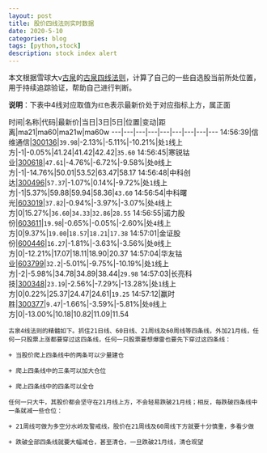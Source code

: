 ```yaml
---
layout: post
title: 股价四线法则实时数据
date: 2020-5-10
categories: blog
tags: [python,stock]
description: stock index alert
---
```



本文根据雪球大v[古泉](https://xueqiu.com/u/7148646888)的[古泉四线法则](https://xueqiu.com/7148646888/130498192)，计算了自己的一些自选股当前所处位置，用于持续追踪验证，帮助自己进行判断。

**说明**：下表中4线对应取值为`红色`表示最新价处于对应指标上方，属正面

时间|名称|代码|最新价|当日|3日|5日|位置|变动|距离|ma21|ma60|ma21w|ma60w
---|---|---|---|---|---|---|---|---
14:56:39|信维通信|[300136](https://xueqiu.com/S/SZ300136)|`39.98`|-2.13%|-5.11%|-10.21%|处`1`线上方|-1|-0.05%|41.24|41.42|42.42|`35.60`
14:56:45|寒锐钴业|[300618](https://xueqiu.com/S/SZ300618)|`47.61`|-4.76%|-6.72%|-9.58%|处`0`线上方|-1|-14.76%|50.01|53.52|63.47|58.17
14:56:48|中科创达|[300496](https://xueqiu.com/S/SZ300496)|`57.37`|-1.07%|0.14%|-9.72%|处`1`线上方|-1|5.37%|59.88|59.94|58.36|`43.60`
14:56:54|中科曙光|[603019](https://xueqiu.com/S/SH603019)|`37.82`|-0.94%|-3.97%|-3.07%|处`4`线上方|0|15.27%|`36.60`|`34.33`|`32.86`|`28.55`
14:56:55|诺力股份|[603611](https://xueqiu.com/S/SH603611)|`19.98`|-0.65%|-0.05%|-2.60%|处`4`线上方|0|9.37%|`19.00`|`18.57`|`18.21`|`17.38`
14:57:01|金证股份|[600446](https://xueqiu.com/S/SH600446)|`16.27`|-1.81%|-3.63%|-3.56%|处`0`线上方|0|-12.21%|17.07|18.11|18.90|20.37
14:57:04|华友钴业|[603799](https://xueqiu.com/S/SH603799)|`32.2`|-5.01%|-9.75%|-10.19%|处`1`线上方|-2|-5.98%|34.78|34.89|38.44|`29.98`
14:57:03|长亮科技|[300348](https://xueqiu.com/S/SZ300348)|`23.19`|-2.56%|-7.29%|-13.28%|处`1`线上方|0|0.22%|25.37|24.47|24.61|`19.25`
14:57:12|赢时胜|[300377](https://xueqiu.com/S/SZ300377)|`9.47`|-1.66%|-3.59%|-5.81%|处`0`线上方|0|-13.00%|10.18|10.82|11.09|11.54

```
古泉4线法则的精髓如下。抓住21日线、60日线、21周线及60周线等四条线，外加21月线，任何一只股票上涨都要穿过这四条线，任何一只股票要想爆雷也要先下穿过这四条线：

+ 当股价爬上四条线中的两条可以少量建仓

+ 爬上四条线中的三条可以加大仓位

+ 爬上四条线中的四条可以全仓

任何一只大牛，其股价都会坚守在21月线上方，不会轻易跌破21月线；相反，每跌破四条线中一条就减一些仓位：

+ 21周线可做为多空分水岭及警戒线，股价在21周线及60周线下方就要十分慎重，多看少做

+ 跌破全部四条线就要大幅减仓，甚至清仓，一旦跌破21月线，清仓观望
```